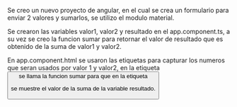 Se creo un nuevo proyecto de angular, en el cual se crea un formulario para enviar 2 valores y sumarlos, se utilizo el modulo material.

Se crearon las variables valor1, valor2 y resultado en el app.component.ts, a su vez se creo la funcion sumar para retornar el valor de resultado que es obtenido de la suma de valor1 y valor2.

En app.component.html se usaron las etiquetas <mat-form-field> para capturar los numeros que seran usados por valor 1 y valor2, en la etiqueta <button>  se llama la funcion sumar para que en la etiqueta <p> se muestre el valor de la suma de la variable resultado. 
